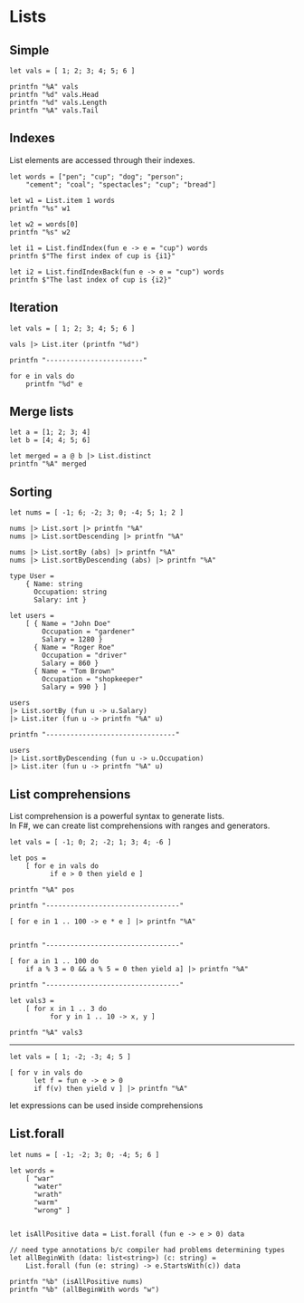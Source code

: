 # Lists

## Simple

```F#
let vals = [ 1; 2; 3; 4; 5; 6 ]

printfn "%A" vals
printfn "%d" vals.Head
printfn "%d" vals.Length
printfn "%A" vals.Tail
```

## Indexes

List elements are accessed through their indexes.  

```F#
let words = ["pen"; "cup"; "dog"; "person";
    "cement"; "coal"; "spectacles"; "cup"; "bread"]

let w1 = List.item 1 words
printfn "%s" w1

let w2 = words[0]
printfn "%s" w2

let i1 = List.findIndex(fun e -> e = "cup") words
printfn $"The first index of cup is {i1}"

let i2 = List.findIndexBack(fun e -> e = "cup") words
printfn $"The last index of cup is {i2}"
```

## Iteration

```F#
let vals = [ 1; 2; 3; 4; 5; 6 ]

vals |> List.iter (printfn "%d")

printfn "------------------------"

for e in vals do 
    printfn "%d" e
```

## Merge lists

```F#
let a = [1; 2; 3; 4]
let b = [4; 4; 5; 6]

let merged = a @ b |> List.distinct
printfn "%A" merged
```

## Sorting 

```F#
let nums = [ -1; 6; -2; 3; 0; -4; 5; 1; 2 ]

nums |> List.sort |> printfn "%A" 
nums |> List.sortDescending |> printfn "%A" 

nums |> List.sortBy (abs) |> printfn "%A" 
nums |> List.sortByDescending (abs) |> printfn "%A" 
```

```F#
type User =
    { Name: string
      Occupation: string
      Salary: int }

let users =
    [ { Name = "John Doe"
        Occupation = "gardener"
        Salary = 1280 }
      { Name = "Roger Roe"
        Occupation = "driver"
        Salary = 860 }
      { Name = "Tom Brown"
        Occupation = "shopkeeper"
        Salary = 990 } ]

users
|> List.sortBy (fun u -> u.Salary)
|> List.iter (fun u -> printfn "%A" u)

printfn "--------------------------------"

users
|> List.sortByDescending (fun u -> u.Occupation)
|> List.iter (fun u -> printfn "%A" u)
```

## List comprehensions

List comprehension is a powerful syntax to generate lists.  
In F#, we can create list comprehensions with ranges and generators. 

```F#
let vals = [ -1; 0; 2; -2; 1; 3; 4; -6 ]

let pos =
    [ for e in vals do
          if e > 0 then yield e ]

printfn "%A" pos

printfn "---------------------------------"

[ for e in 1 .. 100 -> e * e ] |> printfn "%A"


printfn "---------------------------------"

[ for a in 1 .. 100 do
    if a % 3 = 0 && a % 5 = 0 then yield a] |> printfn "%A"

printfn "---------------------------------"

let vals3 =
    [ for x in 1 .. 3 do
          for y in 1 .. 10 -> x, y ]

printfn "%A" vals3
```
---

```F#
let vals = [ 1; -2; -3; 4; 5 ]

[ for v in vals do
      let f = fun e -> e > 0
      if f(v) then yield v ] |> printfn "%A"
```
let expressions can be used inside comprehensions  

## List.forall

```F#
let nums = [ -1; -2; 3; 0; -4; 5; 6 ]

let words =
    [ "war"
      "water"
      "wrath"
      "warm"
      "wrong" ]


let isAllPositive data = List.forall (fun e -> e > 0) data

// need type annotations b/c compiler had problems determining types
let allBeginWith (data: list<string>) (c: string) =
    List.forall (fun (e: string) -> e.StartsWith(c)) data

printfn "%b" (isAllPositive nums)
printfn "%b" (allBeginWith words "w")
```
